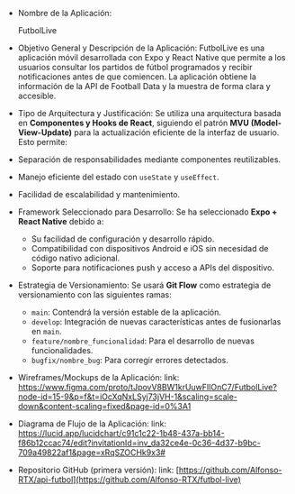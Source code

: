 - Nombre de la Aplicación:

  FutbolLive

- Objetivo General y Descripción de la Aplicación:
  FutbolLive es una aplicación móvil desarrollada con Expo y React Native que permite a los usuarios consultar los partidos de fútbol  programados y recibir notificaciones antes de que comiencen. La aplicación obtiene la información de la API de Football Data y la muestra de forma clara y accesible.

- Tipo de Arquitectura y Justificación:
  Se utiliza una arquitectura basada en **Componentes y Hooks de React**, siguiendo el patrón **MVU (Model-View-Update)** para la actualización eficiente de la interfaz de usuario. Esto permite:
- Separación de responsabilidades mediante componentes reutilizables.
- Manejo eficiente del estado con `useState` y `useEffect`.
- Facilidad de escalabilidad y mantenimiento.

- Framework Seleccionado para Desarrollo:
  Se ha seleccionado **Expo + React Native** debido a:
  - Su facilidad de configuración y desarrollo rápido.
  - Compatibilidad con dispositivos Android e iOS sin necesidad de código nativo adicional.
  - Soporte para notificaciones push y acceso a APIs del dispositivo.

- Estrategia de Versionamiento:
  Se usará **Git Flow** como estrategia de versionamiento con las siguientes ramas:
  - `main`: Contendrá la versión estable de la aplicación.
  - `develop`: Integración de nuevas características antes de fusionarlas en `main`.
  - `feature/nombre_funcionalidad`: Para el desarrollo de nuevas funcionalidades.
  - `bugfix/nombre_bug`: Para corregir errores detectados.

- Wireframes/Mockups de la Aplicación:
  link: https://www.figma.com/proto/tJpovV8BW1krUuwFIlOnC7/FutbolLive?node-id=15-9&p=f&t=iOcXqNxLSyj73jVH-1&scaling=scale-down&content-scaling=fixed&page-id=0%3A1

- Diagrama de Flujo de la Aplicación:
  link: https://lucid.app/lucidchart/c91c1c22-1b48-437a-bb14-f86b12ccac74/edit?invitationId=inv_da32ce4e-0c36-4d37-b9bc-709a49822af1&page=xRqSZOCHk9x3#

- Repositorio GitHub (primera versión):
  link: [https://github.com/Alfonso-RTX/api-futbol](https://github.com/Alfonso-RTX/futbol-live)
